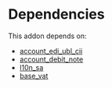 # Dependencies

This addon depends on:

- [account_edi_ubl_cii](https://github.com/bringout/oca-ocb-accounting)
- [account_debit_note](https://github.com/bringout/oca-ocb-accounting)
- [l10n_sa](https://github.com/bringout/oca-ocb-l10n_me-africa)
- [base_vat](https://github.com/bringout/oca-ocb-core)
